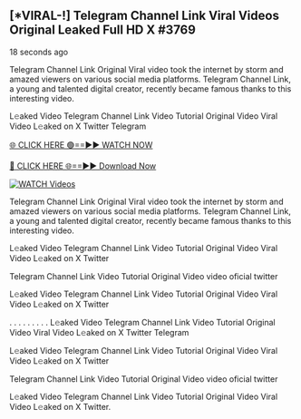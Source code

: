 ## [*VIRAL-!] Telegram Channel Link Viral Videos Original Leaked Full HD X #3769

18 seconds ago

Telegram Channel Link Original Viral video took the internet by storm and amazed viewers on various social media platforms. Telegram Channel Link, a young and talented digital creator, recently became famous thanks to this interesting video.

L𝚎aked Video Telegram Channel Link Video Tutorial Original Video Viral Video L𝚎aked on X Twitter Telegram

[🌐 CLICK HERE 🟢==►► WATCH NOW](https://azvirallink.blogspot.com/2025/01/viral-video-new-year-2025.html)

[🔴 CLICK HERE 🌐==►► Download Now](https://azvirallink.blogspot.com/2025/01/viral-video-new-year-2025.html)

[![WATCH Videos](https://i.imgur.com/6ooyjBv.gif)](https://azvirallink.blogspot.com/2025/01/viral-video-new-year-2025.html)

Telegram Channel Link Original Viral video took the internet by storm and amazed viewers on various social media platforms. Telegram Channel Link, a young and talented digital creator, recently became famous thanks to this interesting video.

L𝚎aked Video Telegram Channel Link Video Tutorial Original Video Viral Video L𝚎aked on X Twitter

Telegram Channel Link Video Tutorial Original Video video oficial twitter

L𝚎aked Video Telegram Channel Link Video Tutorial Original Video Viral Video L𝚎aked on X Twitter

. . . . . . . . . L𝚎aked Video Telegram Channel Link Video Tutorial Original Video Viral Video L𝚎aked on X Twitter Telegram

L𝚎aked Video Telegram Channel Link Video Tutorial Original Video Viral Video L𝚎aked on X Twitter

Telegram Channel Link Video Tutorial Original Video video oficial twitter

L𝚎aked Video Telegram Channel Link Video Tutorial Original Video Viral Video L𝚎aked on X Twitter.